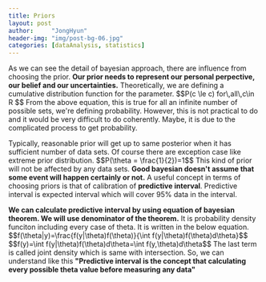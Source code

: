 ```yaml
---
title: Priors
layout: post
author:     "JongHyun"
header-img: "img/post-bg-06.jpg"
categories: [dataAnalysis, statistics]
---
```

<p>
	As we can see the detail of bayesian approach, there are influence from choosing the prior. <b>Our prior needs to represent our personal perpective, our belief and our uncertainties.</b> Theoretically, we are defining a cumulative distribution function for the parameter. 
	$$P(c \le c) for\,all\,c\in R $$
	From the above equation, this is true for all an infinite number of possible sets, we're defining probability. However, this is not practical to do and it would be very difficult to do coherently. Maybe, it is due to the complicated process to get probability.
</p>
<p>
	Typically, reasonable prior will get up to same posterior when it has sufficient number of data sets. Of course there are exception case like extreme prior distribution.
	$$P(\theta = \frac{1}{2})=1$$
	This kind of prior will not be affected by any data sets. <b>Good bayesian doesn't assume that some event will happen certainly or not.</b> A useful concept in terms of choosing priors is that of calibration of <b>predictive interval</b>. Predictive interval is expected interval which will cover 95% data in the interval.
</p>
<p>
	<b>We can calculate predictive interval by using equation of bayesian theorem. We will use denominator of the theorem.</b> It is probability density funciton including every case of theta. It is written in the below equation.
	$$f(\theta|y)=\frac{f(y|\theta)f(\theta)}{\int f(y|\theta)f(\theta)d\theta}$$
	$$f(y)=\int f(y|\theta)f(\theta)d\theta=\int f(y,\theta)d\theta$$
	The last term is called joint density which is same with intersection. So, we can understand like this <b>"Predictive interval is the concept that calculating every possible theta value before measuring any data"</b>
</p>
